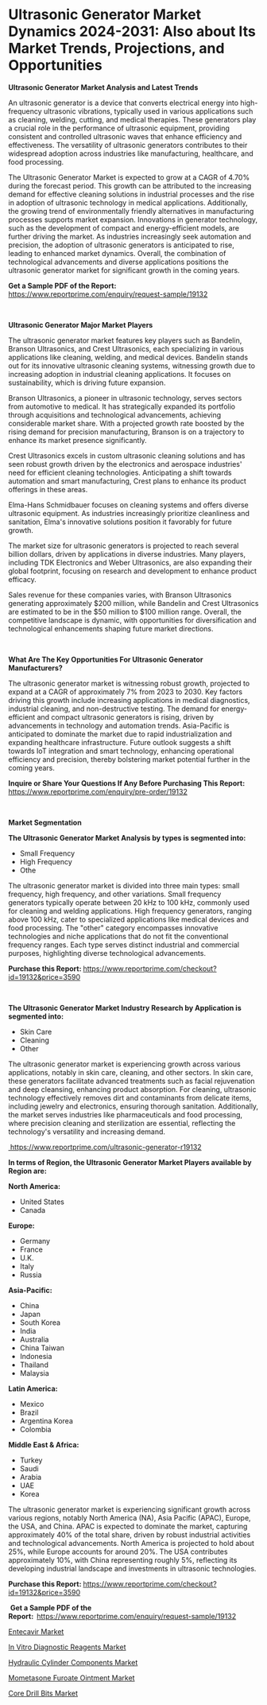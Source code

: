 <p><h1>Ultrasonic Generator Market Dynamics 2024-2031: Also about Its Market Trends, Projections, and Opportunities</h1></p><p><strong>Ultrasonic Generator Market Analysis and Latest Trends</strong></p>
<p><p>An ultrasonic generator is a device that converts electrical energy into high-frequency ultrasonic vibrations, typically used in various applications such as cleaning, welding, cutting, and medical therapies. These generators play a crucial role in the performance of ultrasonic equipment, providing consistent and controlled ultrasonic waves that enhance efficiency and effectiveness. The versatility of ultrasonic generators contributes to their widespread adoption across industries like manufacturing, healthcare, and food processing.</p><p>The Ultrasonic Generator Market is expected to grow at a CAGR of 4.70% during the forecast period. This growth can be attributed to the increasing demand for effective cleaning solutions in industrial processes and the rise in adoption of ultrasonic technology in medical applications. Additionally, the growing trend of environmentally friendly alternatives in manufacturing processes supports market expansion. Innovations in generator technology, such as the development of compact and energy-efficient models, are further driving the market. As industries increasingly seek automation and precision, the adoption of ultrasonic generators is anticipated to rise, leading to enhanced market dynamics. Overall, the combination of technological advancements and diverse applications positions the ultrasonic generator market for significant growth in the coming years.</p></p>
<p><strong>Get a Sample PDF of the Report:&nbsp;</strong> <a href="https://www.reportprime.com/enquiry/request-sample/19132?utm_campaign=1872&utm_medium=2&utm_source=Github&utm_content=ia&utm_term=25122024&utm_id=ultrasonic-generator">https://www.reportprime.com/enquiry/request-sample/19132</a></p>
<p>&nbsp;</p>
<p><strong>Ultrasonic Generator Major Market Players</strong></p>
<p><p>The ultrasonic generator market features key players such as Bandelin, Branson Ultrasonics, and Crest Ultrasonics, each specializing in various applications like cleaning, welding, and medical devices. Bandelin stands out for its innovative ultrasonic cleaning systems, witnessing growth due to increasing adoption in industrial cleaning applications. It focuses on sustainability, which is driving future expansion.</p><p>Branson Ultrasonics, a pioneer in ultrasonic technology, serves sectors from automotive to medical. It has strategically expanded its portfolio through acquisitions and technological advancements, achieving considerable market share. With a projected growth rate boosted by the rising demand for precision manufacturing, Branson is on a trajectory to enhance its market presence significantly.</p><p>Crest Ultrasonics excels in custom ultrasonic cleaning solutions and has seen robust growth driven by the electronics and aerospace industries' need for efficient cleaning technologies. Anticipating a shift towards automation and smart manufacturing, Crest plans to enhance its product offerings in these areas.</p><p>Elma-Hans Schmidbauer focuses on cleaning systems and offers diverse ultrasonic equipment. As industries increasingly prioritize cleanliness and sanitation, Elma's innovative solutions position it favorably for future growth.</p><p>The market size for ultrasonic generators is projected to reach several billion dollars, driven by applications in diverse industries. Many players, including TDK Electronics and Weber Ultrasonics, are also expanding their global footprint, focusing on research and development to enhance product efficacy.</p><p>Sales revenue for these companies varies, with Branson Ultrasonics generating approximately $200 million, while Bandelin and Crest Ultrasonics are estimated to be in the $50 million to $100 million range. Overall, the competitive landscape is dynamic, with opportunities for diversification and technological enhancements shaping future market directions.</p></p>
<p>&nbsp;</p>
<p><strong>What Are The Key Opportunities For Ultrasonic Generator Manufacturers?</strong></p>
<p><p>The ultrasonic generator market is witnessing robust growth, projected to expand at a CAGR of approximately 7% from 2023 to 2030. Key factors driving this growth include increasing applications in medical diagnostics, industrial cleaning, and non-destructive testing. The demand for energy-efficient and compact ultrasonic generators is rising, driven by advancements in technology and automation trends. Asia-Pacific is anticipated to dominate the market due to rapid industrialization and expanding healthcare infrastructure. Future outlook suggests a shift towards IoT integration and smart technology, enhancing operational efficiency and precision, thereby bolstering market potential further in the coming years.</p></p>
<p><strong>Inquire or Share Your Questions If Any Before Purchasing This Report:</strong> <a href="https://www.reportprime.com/enquiry/pre-order/19132?utm_campaign=1872&utm_medium=2&utm_source=Github&utm_content=ia&utm_term=25122024&utm_id=ultrasonic-generator">https://www.reportprime.com/enquiry/pre-order/19132</a></p>
<p>&nbsp;</p>
<p><strong>Market Segmentation</strong></p>
<p><strong>The Ultrasonic Generator Market Analysis by types is segmented into:</strong></p>
<p><ul><li>Small Frequency</li><li>High Frequency</li><li>Othe</li></ul></p>
<p><p>The ultrasonic generator market is divided into three main types: small frequency, high frequency, and other variations. Small frequency generators typically operate between 20 kHz to 100 kHz, commonly used for cleaning and welding applications. High frequency generators, ranging above 100 kHz, cater to specialized applications like medical devices and food processing. The "other" category encompasses innovative technologies and niche applications that do not fit the conventional frequency ranges. Each type serves distinct industrial and commercial purposes, highlighting diverse technological advancements.</p></p>
<p><strong>Purchase this Report:&nbsp;</strong><a href="https://www.reportprime.com/checkout?id=19132&price=3590&utm_campaign=1872&utm_medium=2&utm_source=Github&utm_content=ia&utm_term=25122024&utm_id=ultrasonic-generator">https://www.reportprime.com/checkout?id=19132&price=3590</a></p>
<p>&nbsp;</p>
<p><strong>The Ultrasonic Generator Market Industry Research by Application is segmented into:</strong></p>
<p><ul><li>Skin Care</li><li>Cleaning</li><li>Other</li></ul></p>
<p><p>The ultrasonic generator market is experiencing growth across various applications, notably in skin care, cleaning, and other sectors. In skin care, these generators facilitate advanced treatments such as facial rejuvenation and deep cleansing, enhancing product absorption. For cleaning, ultrasonic technology effectively removes dirt and contaminants from delicate items, including jewelry and electronics, ensuring thorough sanitation. Additionally, the market serves industries like pharmaceuticals and food processing, where precision cleaning and sterilization are essential, reflecting the technology's versatility and increasing demand.</p></p>
<p><a href="https://www.reportprime.com/ultrasonic-generator-r19132?utm_campaign=1872&utm_medium=2&utm_source=Github&utm_content=ia&utm_term=25122024&utm_id=ultrasonic-generator">&nbsp;https://www.reportprime.com/ultrasonic-generator-r19132</a></p>
<p><strong>In terms of Region, the Ultrasonic Generator Market Players available by Region are:</strong></p>
<p>
    <p> <strong> North America: </strong>
        <ul>
            <li>United States</li>
            <li>Canada</li>
        </ul>
        </p> 
    <p> <strong> Europe: </strong>
        <ul>
            <li>Germany</li>
            <li>France</li>
            <li>U.K.</li>
            <li>Italy</li>
            <li>Russia</li>
        </ul>
        </p> 
    <p> <strong> Asia-Pacific: </strong>
        <ul>
            <li>China</li>
            <li>Japan</li>
            <li>South Korea</li>
            <li>India</li>
            <li>Australia</li>
            <li>China Taiwan</li>
            <li>Indonesia</li>
            <li>Thailand</li>
            <li>Malaysia</li>
        </ul>
        </p> 
    <p> <strong> Latin America: </strong>
        <ul>
            <li>Mexico</li>
            <li>Brazil</li>
            <li>Argentina Korea</li>
            <li>Colombia</li>
        </ul>
        </p> 
    <p> <strong> Middle East & Africa: </strong>
        <ul>
            <li>Turkey</li>
            <li>Saudi</li>
            <li>Arabia</li>
            <li>UAE</li>
            <li>Korea</li>
        </ul>
    </p>
    </p>
<p><p>The ultrasonic generator market is experiencing significant growth across various regions, notably North America (NA), Asia Pacific (APAC), Europe, the USA, and China. APAC is expected to dominate the market, capturing approximately 40% of the total share, driven by robust industrial activities and technological advancements. North America is projected to hold about 25%, while Europe accounts for around 20%. The USA contributes approximately 10%, with China representing roughly 5%, reflecting its developing industrial landscape and investments in ultrasonic technologies.</p></p>
<p><strong>Purchase this Report: </strong><a href="https://www.reportprime.com/checkout?id=19132&price=3590&utm_campaign=1872&utm_medium=2&utm_source=Github&utm_content=ia&utm_term=25122024&utm_id=ultrasonic-generator">https://www.reportprime.com/checkout?id=19132&price=3590</a></p>
<p>&nbsp;<strong>Get a Sample PDF of the Report:&nbsp;&nbsp;</strong><a href="https://www.reportprime.com/enquiry/request-sample/19132?utm_campaign=1872&utm_medium=2&utm_source=Github&utm_content=ia&utm_term=25122024&utm_id=ultrasonic-generator">https://www.reportprime.com/enquiry/request-sample/19132</a></p>
<p><strong></strong></p>
<p><p><a href="https://www.linkedin.com/pulse/entecavir-market2024-2031-industry-insights-investment-opportunities-np4sf?utm_campaign=1872&utm_medium=2&utm_source=Github&utm_content=ia&utm_term=25122024&utm_id=ultrasonic-generator">Entecavir Market</a></p><p><a href="https://www.linkedin.com/pulse/vitro-diagnostic-reagents-market-analysis-industry-trends-cagr-sxbff?utm_campaign=1872&utm_medium=2&utm_source=Github&utm_content=ia&utm_term=25122024&utm_id=ultrasonic-generator">In Vitro Diagnostic Reagents Market</a></p><p><a href="https://github.com/BryceTownsendr/Market-Research-Report-List-7/blob/main/hydraulic-cylinder-components-market.md?utm_campaign=1872&utm_medium=2&utm_source=Github&utm_content=ia&utm_term=25122024&utm_id=ultrasonic-generator">Hydraulic Cylinder Components Market</a></p><p><a href="https://www.linkedin.com/pulse/mometasone-furoate-ointment-market-analysis-2024-2031-strong-dfe6f?utm_campaign=1872&utm_medium=2&utm_source=Github&utm_content=ia&utm_term=25122024&utm_id=ultrasonic-generator">Mometasone Furoate Ointment Market</a></p><p><a href="https://www.linkedin.com/pulse/unlocking-growth-potential-strategic-analysis-core-drill-bits-ym13f?utm_campaign=1872&utm_medium=2&utm_source=Github&utm_content=ia&utm_term=25122024&utm_id=ultrasonic-generator">Core Drill Bits Market</a></p></p>